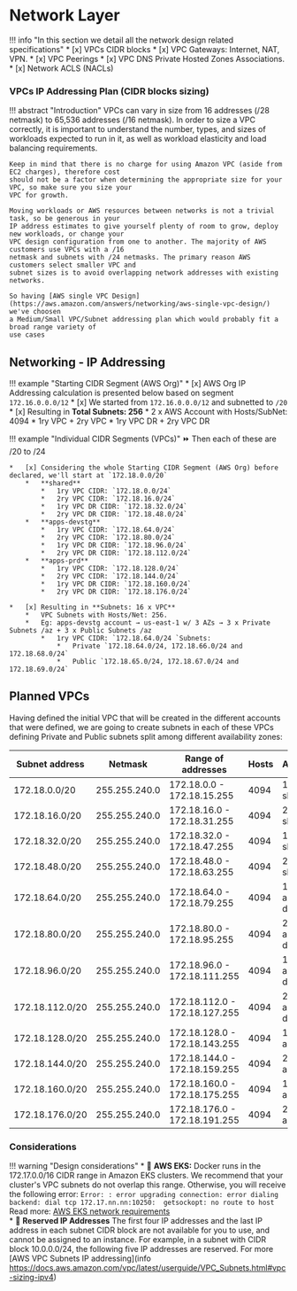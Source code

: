 # Network Layer

!!! info "In this section we detail all the network design related specifications"
    * [x] VPCs CIDR blocks
    * [x] VPC Gateways:  Internet, NAT, VPN.
    * [x] VPC Peerings
    * [x] VPC DNS Private Hosted Zones Associations.
    * [x] Network ACLS (NACLs)

### VPCs IP Addressing Plan (CIDR blocks sizing)

!!! abstract "Introduction"
    VPCs can vary in size from 16 addresses (/28 netmask) to 65,536 addresses (/16 netmask). 
    In order to size a VPC correctly, it is important to understand the number, types, and sizes of workloads 
    expected to run in it, as well as workload elasticity and load balancing requirements. 
    
    Keep in mind that there is no charge for using Amazon VPC (aside from EC2 charges), therefore cost 
    should not be a factor when determining the appropriate size for your VPC, so make sure you size your 
    VPC for growth.
    
    Moving workloads or AWS resources between networks is not a trivial task, so be generous in your 
    IP address estimates to give yourself plenty of room to grow, deploy new workloads, or change your 
    VPC design configuration from one to another. The majority of AWS customers use VPCs with a /16 
    netmask and subnets with /24 netmasks. The primary reason AWS customers select smaller VPC and 
    subnet sizes is to avoid overlapping network addresses with existing networks. 

    So having [AWS single VPC Design](https://aws.amazon.com/answers/networking/aws-single-vpc-design/) we've choosen
    a Medium/Small VPC/Subnet addressing plan which would probably fit a broad range variety of
    use cases

## Networking - IP Addressing

!!! example "Starting CIDR Segment (AWS Org)"
    * [x] AWS Org IP Addressing calculation is presented below based on segment `172.16.0.0.0/12`
    * [x] We started from `172.16.0.0.0/12` and subnetted to `/20`
    * [x] Resulting in **Total Subnets: 256**
        *   2 x AWS Account with Hosts/SubNet: 4094
        *   1ry VPC + 2ry VPC
        *   1ry VPC DR + 2ry VPC DR


!!! example "Individual CIDR Segments (VPCs)"
    :fast_forward: Then each of these are /20 to /24
    
    *   [x] Considering the whole Starting CIDR Segment (AWS Org) before declared, we'll start at `172.18.0.0/20`
        *   **shared**
            *   1ry VPC CIDR: `172.18.0.0/24`
            *   2ry VPC CIDR: `172.18.16.0/24`
            *   1ry VPC DR CIDR: `172.18.32.0/24`
            *   2ry VPC DR CIDR: `172.18.48.0/24`
        *   **apps-devstg**
            *   1ry VPC CIDR: `172.18.64.0/24`
            *   2ry VPC CIDR: `172.18.80.0/24`
            *   1ry VPC DR CIDR: `172.18.96.0/24`
            *   2ry VPC DR CIDR: `172.18.112.0/24`
        *   **apps-prd**
            *   1ry VPC CIDR: `172.18.128.0/24`
            *   2ry VPC CIDR: `172.18.144.0/24`
            *   1ry VPC DR CIDR: `172.18.160.0/24`
            *   2ry VPC DR CIDR: `172.18.176.0/24`
            
    *   [x] Resulting in **Subnets: 16 x VPC**
        *   VPC Subnets with Hosts/Net: 256.
        *   Eg: apps-devstg account → us-east-1 w/ 3 AZs → 3 x Private Subnets /az + 3 x Public Subnets /az
            *   1ry VPC CIDR: `172.18.64.0/24 `Subnets:
                *   Private `172.18.64.0/24, 172.18.66.0/24 and 172.18.68.0/24`
                *   Public `172.18.65.0/24, 172.18.67.0/24 and 172.18.69.0/24`

## Planned VPCs 

Having defined the initial VPC that will be created in the different accounts that were defined, we are going to create
subnets in each of these VPCs defining Private and Public subnets split among different availability zones:
    
| Subnet address   | Netmask       | Range of addresses             | Hosts | Assignment             |
|------------------|---------------|--------------------------------|-------|------------------------|
| 172.18.0.0/20    | 255.255.240.0 | 172.18.0.0  - 172.18.15.255    | 4094  | 1ry VPC: shared        |
| 172.18.16.0/20   | 255.255.240.0 | 172.18.16.0  - 172.18.31.255   | 4094  | 2ry VPC: shared        |
| 172.18.32.0/20   | 255.255.240.0 | 172.18.32.0  - 172.18.47.255   | 4094  | 1ry VPC DR: shared     |
| 172.18.48.0/20   | 255.255.240.0 | 172.18.48.0  - 172.18.63.255   | 4094  | 2ry VPC DR: shared     |
| 172.18.64.0/20   | 255.255.240.0 | 172.18.64.0  - 172.18.79.255   | 4094  | 1ry VPC: apps-devstg   |
| 172.18.80.0/20   | 255.255.240.0 | 172.18.80.0  - 172.18.95.255   | 4094  | 2ry VPC: apps-devstg   |
| 172.18.96.0/20   | 255.255.240.0 | 172.18.96.0  - 172.18.111.255  | 4094  | 1ry VPC DR: apps-devstg|
| 172.18.112.0/20  | 255.255.240.0 | 172.18.112.0  - 172.18.127.255 | 4094  | 2ry VPC DR: apps-devstg|
| 172.18.128.0/20  | 255.255.240.0 | 172.18.128.0  - 172.18.143.255 | 4094  | 1ry VPC: apps-prd      |
| 172.18.144.0/20  | 255.255.240.0 | 172.18.144.0  - 172.18.159.255 | 4094  | 2ry VPC: apps-prd      |
| 172.18.160.0/20  | 255.255.240.0 | 172.18.160.0  - 172.18.175.255 | 4094  | 1ry VPC DR: apps-prd   |
| 172.18.176.0/20  | 255.255.240.0 | 172.18.176.0  - 172.18.191.255 | 4094  | 2ry VPC DR: apps-prd   |

### Considerations

!!! warning "Design considerations"
    * :ledger: **AWS EKS:** Docker runs in the 172.17.0.0/16 CIDR range in Amazon EKS clusters. 
      We recommend that your cluster's VPC subnets do not overlap this range. Otherwise, you will 
      receive the following error:
      ```
      Error: : error upgrading connection: error dialing backend: dial tcp 172.17.nn.nn:10250: 
      getsockopt: no route to host
      ```
      Read more: [AWS EKS network requirements](https://docs.aws.amazon.com/eks/latest/userguide/network_reqs.html)   
    * :ledger: **Reserved IP Addresses**
    The first four IP addresses and the last IP address in each subnet CIDR block are not available for you to use, 
    and cannot be assigned to an instance. For example, in a subnet with CIDR block 10.0.0.0/24, the following five IP 
    addresses are reserved. For more [AWS VPC Subnets IP addressing](info https://docs.aws.amazon.com/vpc/latest/userguide/VPC_Subnets.html#vpc-sizing-ipv4)
